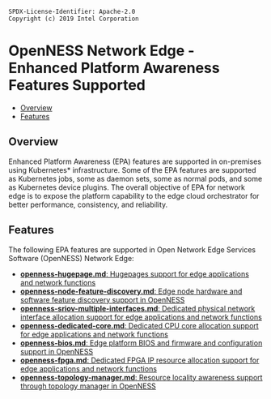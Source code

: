 ```text
SPDX-License-Identifier: Apache-2.0
Copyright (c) 2019 Intel Corporation
```
<!-- omit in toc -->
# OpenNESS Network Edge - Enhanced Platform Awareness Features Supported
- [Overview](#overview)
- [Features](#features)

## Overview 
Enhanced Platform Awareness (EPA) features are supported in on-premises using Kubernetes\* infrastructure. Some of the EPA features are supported as Kubernetes jobs, some as daemon sets, some as normal pods, and some as Kubernetes device plugins. The overall objective of EPA for network edge is to expose the platform capability to the edge cloud orchestrator for better performance, consistency, and reliability.  

## Features 
The following EPA features are supported in Open Network Edge Services Software (OpenNESS) Network Edge:
   * [<b>openness-hugepage.md</b>: Hugepages support for edge applications and network functions](https://github.com/open-ness/ido-specs/blob/master/doc/enhanced-platform-awareness/openness-hugepage.md)
   * [<b>openness-node-feature-discovery.md</b>: Edge node hardware and software feature discovery support in OpenNESS](https://github.com/open-ness/ido-specs/blob/master/doc/enhanced-platform-awareness/openness-node-feature-discovery.md)
   * [<b>openness-sriov-multiple-interfaces.md</b>: Dedicated physical network interface allocation support for edge applications and network functions](https://github.com/open-ness/ido-specs/blob/master/doc/enhanced-platform-awareness/openness-sriov-multiple-interfaces.md)
   * [<b>openness-dedicated-core.md</b>: Dedicated CPU core allocation support for edge applications and network functions](https://github.com/open-ness/ido-specs/blob/master/doc/enhanced-platform-awareness/openness-dedicated-core.md)
   * [<b>openness-bios.md</b>: Edge platform BIOS and firmware and configuration support in OpenNESS](https://github.com/open-ness/ido-specs/blob/master/doc/enhanced-platform-awareness/openness-bios.md)
   * [<b>openness-fpga.md</b>: Dedicated FPGA IP resource allocation support for edge applications and network functions](https://github.com/open-ness/ido-specs/blob/master/doc/enhanced-platform-awareness/openness-fpga.md)
   * [<b>openness-topology-manager.md</b>: Resource locality awareness support through topology manager in OpenNESS](https://github.com/open-ness/ido-specs/blob/master/doc/enhanced-platform-awareness/openness-topology-manager.md)

